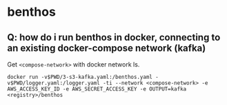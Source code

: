 # benthos

## Q: how do i run benthos in docker, connecting to an existing docker-compose network (kafka)
Get `<compose-network>` with docker network ls.

	docker run -v$PWD/3-s3-kafka.yaml:/benthos.yaml -v$PWD/logger.yaml:/logger.yaml -ti --network <compose-network> -e AWS_ACCESS_KEY_ID -e AWS_SECRET_ACCESS_KEY -e OUTPUT=kafka <registry>/benthos
